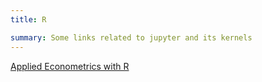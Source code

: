 ```yaml
---
title: R

summary: Some links related to jupyter and its kernels
---
```


[Applied Econometrics with R](https://eeecon.uibk.ac.at/~zeileis/teaching/AER/)